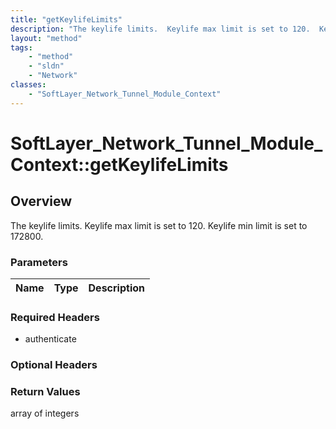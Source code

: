 ```yaml
---
title: "getKeylifeLimits"
description: "The keylife limits.  Keylife max limit is set to 120.  Keylife min limit is set to 172800."
layout: "method"
tags:
    - "method"
    - "sldn"
    - "Network"
classes:
    - "SoftLayer_Network_Tunnel_Module_Context"
---
```

# SoftLayer_Network_Tunnel_Module_Context::getKeylifeLimits
## Overview 
The keylife limits.  Keylife max limit is set to 120.  Keylife min limit is set to 172800.

### Parameters 
|Name | Type | Description |
| --- | --- | --- |


### Required Headers
* authenticate

### Optional Headers

### Return Values
array of integers
